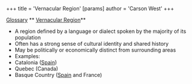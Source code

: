 +++
 title = 'Vernacular Region'
[params]
	author = 'Carson West'
+++

 [Glossary](./../glossary/)
** [Vernacular Region](./../vernacular-region/)**

- A region defined by a language or dialect spoken by the majority of its population
- Often has a strong sense of cultural identity and shared history
- May be politically or economically distinct from surrounding areas
- Examples:
 - Catalonia ([Spain](./../spain/))
 - Quebec (Canada)
 - Basque Country ([Spain](./../spain/) and France)